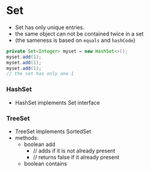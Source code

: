 # Set
* Set has only unique entries.
* the same object can not be contained twice in a set
* (the sameness is based on `equals` and `hashCode`)
```java
private Set<Integer> myset = new HashSet<>();
myset.add(1);
myset.add(1);
myset.add(1);
// the set has only one 1
```

### HashSet
* HashSet implements Set interface


### TreeSet
* TreeSet implements SortedSet
* methods:
    * boolean add 
        * // adds if it is not already present
        * // returns false if it already present
    * boolean contains
